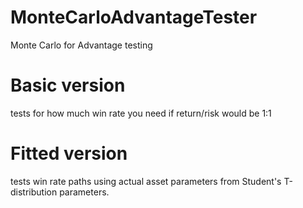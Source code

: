 # MonteCarloAdvantageTester

Monte Carlo for Advantage testing

# Basic version

tests for how much win rate you need if return/risk would be 1:1

# Fitted version

tests win rate paths using actual asset parameters from Student's T-distribution parameters.

